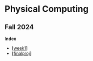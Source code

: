 # Physical Computing
## Fall 2024

**Index**
* [[week1]]
* [[finalproj]]


[//begin]: # "Autogenerated link references for markdown compatibility"
[week1]: weeks/week1.md "Week 1"
[finalproj]: finalproj.md "Final Project"
[//end]: # "Autogenerated link references"
